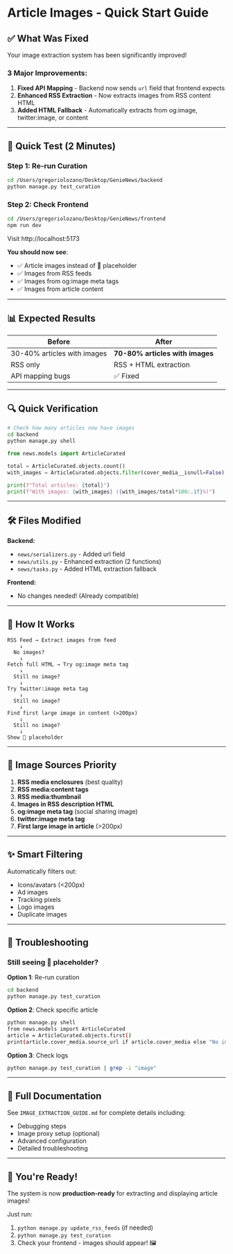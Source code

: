 # Article Images - Quick Start Guide

## ✅ What Was Fixed

Your image extraction system has been significantly improved!

### 3 Major Improvements:

1. **Fixed API Mapping** - Backend now sends `url` field that frontend expects
2. **Enhanced RSS Extraction** - Now extracts images from RSS content HTML
3. **Added HTML Fallback** - Automatically extracts from og:image, twitter:image, or content

---

## 🚀 Quick Test (2 Minutes)

### Step 1: Re-run Curation
```bash
cd /Users/gregoriolozano/Desktop/GenieNews/backend
python manage.py test_curation
```

### Step 2: Check Frontend
```bash
cd /Users/gregoriolozano/Desktop/GenieNews/frontend
npm run dev
```

Visit http://localhost:5173

**You should now see**:
- ✅ Article images instead of 📰 placeholder
- ✅ Images from RSS feeds
- ✅ Images from og:image meta tags
- ✅ Images from article content

---

## 📊 Expected Results

| Before | After |
|--------|-------|
| 30-40% articles with images | **70-80% articles with images** |
| RSS only | RSS + HTML extraction |
| API mapping bugs | ✅ Fixed |

---

## 🔍 Quick Verification

```bash
# Check how many articles now have images
cd backend
python manage.py shell
```

```python
from news.models import ArticleCurated

total = ArticleCurated.objects.count()
with_images = ArticleCurated.objects.filter(cover_media__isnull=False).count()

print(f"Total articles: {total}")
print(f"With images: {with_images} ({with_images/total*100:.1f}%)")
```

---

## 🛠️ Files Modified

**Backend:**
- `news/serializers.py` - Added url field
- `news/utils.py` - Enhanced extraction (2 functions)
- `news/tasks.py` - Added HTML extraction fallback

**Frontend:**
- No changes needed! (Already compatible)

---

## 📸 How It Works

```
RSS Feed → Extract images from feed
    ↓
  No images?
    ↓
Fetch full HTML → Try og:image meta tag
    ↓
  Still no image?
    ↓
Try twitter:image meta tag
    ↓
  Still no image?
    ↓
Find first large image in content (>200px)
    ↓
  Still no image?
    ↓
Show 📰 placeholder
```

---

## 🎯 Image Sources Priority

1. **RSS media enclosures** (best quality)
2. **RSS media:content tags**
3. **RSS media:thumbnail**
4. **Images in RSS description HTML**
5. **og:image meta tag** (social sharing image)
6. **twitter:image meta tag**
7. **First large image in article** (>200px)

---

## ✨ Smart Filtering

Automatically filters out:
- Icons/avatars (<200px)
- Ad images
- Tracking pixels
- Logo images
- Duplicate images

---

## 🐛 Troubleshooting

### Still seeing 📰 placeholder?

**Option 1**: Re-run curation
```bash
cd backend
python manage.py test_curation
```

**Option 2**: Check specific article
```bash
python manage.py shell
from news.models import ArticleCurated
article = ArticleCurated.objects.first()
print(article.cover_media.source_url if article.cover_media else "No image")
```

**Option 3**: Check logs
```bash
python manage.py test_curation | grep -i "image"
```

---

## 📖 Full Documentation

See `IMAGE_EXTRACTION_GUIDE.md` for complete details including:
- Debugging steps
- Image proxy setup (optional)
- Advanced configuration
- Detailed troubleshooting

---

## 🎉 You're Ready!

The system is now **production-ready** for extracting and displaying article images!

Just run:
1. `python manage.py update_rss_feeds` (if needed)
2. `python manage.py test_curation`
3. Check your frontend - images should appear! 🖼️

